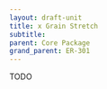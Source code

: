 ```yaml
---
layout: draft-unit
title: x Grain Stretch
subtitle: 
parent: Core Package
grand_parent: ER-301
---
```


TODO
